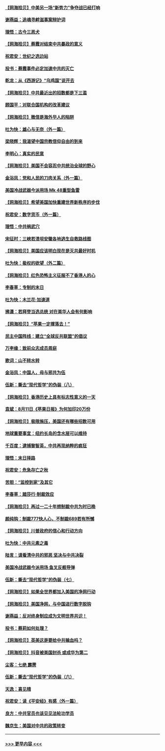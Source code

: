 #### [【网海拾贝】中美另一场“新势力”争夺战已经打响](../pages/nsc993/n12346998.md?t=08220151) 
#### [谢燕益：追魂寻衅滋事案辩护词](../pages/nsc993/n12346892.md?t=08220151) 
#### [理悟：古今三恶犬](../pages/nsc993/n12345190.md?t=08220151) 
#### [【网海拾贝】蔡霞对结束中共暴政的意义](../pages/nsc993/n12344263.md?t=08220151) 
#### [祝君安：世纪之选边站](../pages/nsc993/n12342382.md?t=08220151) 
#### [投书：蔡霞事件必定加速中共的灭亡](../pages/nsc993/n12341881.md?t=08220151) 
#### [乾龙：从《西游记》“乌鸡国”说开去](../pages/nsc993/n12341690.md?t=08220151) 
#### [【网海拾贝】中共最近出的招数都是下三滥](../pages/nsc993/n12341593.md?t=08220151) 
#### [顾国平：对联合国机构的改革建议](../pages/nsc993/n12339928.md?t=08220151) 
#### [【网海拾贝】微信是海外华人的陷阱](../pages/nsc993/n12338868.md?t=08220151) 
#### [吐为快：雄心与无奈（外一篇）](../pages/nsc993/n12338132.md?t=08220151) 
#### [梁晓辉：我渴望中国宗教信仰自由的到来](../pages/nsc993/n12336657.md?t=08220151) 
#### [李明心：真实的民意](../pages/nsc993/n12336089.md?t=08220151) 
#### [【网海拾贝】美国不会容忍中共统治全球的野心](../pages/nsc993/n12336063.md?t=08220151) 
#### [金浴凤：党和人民的刀肉关系（外一篇）](../pages/nsc993/n12335834.md?t=08220151) 
#### [美国冷战武器今派用场 Mk 48重型鱼雷](../pages/nsc993/n12335354.md?t=08220151) 
#### [【网海拾贝】希望美国加快重建世界新秩序的步伐](../pages/nsc993/n12334224.md?t=08220151) 
#### [祝君安：数字货币（外一篇）](../pages/nsc993/n12334186.md?t=08220151) 
#### [理悟：中共祸武穴](../pages/nsc993/n12333962.md?t=08220151) 
#### [宋征时：三峡若溃坝安徽各地逃生自救路线图](../pages/nsc993/n12332450.md?t=08220151) 
#### [【网海拾贝】美国应该明白现在是灭共最好时机](../pages/nsc993/n12332313.md?t=08220151) 
#### [吐为快：极权的欲望（外二篇）](../pages/nsc993/n12332089.md?t=08220151) 
#### [【网海拾贝】红色恐怖主义征服不了香港人的心](../pages/nsc993/n12329296.md?t=08220151) 
#### [李春草：专制的末日](../pages/nsc993/n12329079.md?t=08220151) 
#### [吐为快：木兰花‧加速道](../pages/nsc993/n12327366.md?t=08220151) 
#### [拂潇：若拜登当选总统 对在美华人会有何影响](../pages/nsc993/n12295996.md?t=08220151) 
#### [【网海拾贝】“苹果一定撑落去！”](../pages/nsc993/n12326784.md?t=08220151) 
#### [民主中国阵线：建立“全球反共联盟”的倡议](../pages/nsc993/n12324177.md?t=08220151) 
#### [万李缘：致前众志成员周庭](../pages/nsc993/n12324635.md?t=08220151) 
#### [歌词：山不转水转](../pages/nsc993/n12324599.md?t=08220151) 
#### [金浴凤：中国人，毋与邪共为伍](../pages/nsc993/n12324257.md?t=08220151) 
#### [伍新：撕去“现代哲学”的伪装（八）](../pages/nsc993/n12324188.md?t=08220151) 
#### [【网海拾贝】香港历史上具有标志性意义的一天](../pages/nsc993/n12324021.md?t=08220151) 
#### [袁斌：8月11日《苹果日报》为何加印20万份](../pages/nsc993/n12323955.md?t=08220151) 
#### [【网海拾贝】极限施压，美国还有哪些招数可用](../pages/nsc993/n12322512.md?t=08220151) 
#### [地球重要事宜：纽约长岛的含水层可以维持](../pages/nsc993/n12321844.md?t=08220151) 
#### [千百度：逮捕黎智英，中共再现纳粹的疯狂](../pages/nsc993/n12321777.md?t=08220151) 
#### [理悟：末日择路](../pages/nsc993/n12320812.md?t=08220151) 
#### [祝君安：危急存亡之秋](../pages/nsc993/n12320795.md?t=08220151) 
#### [苦胆：“监控到家”及其它](../pages/nsc993/n12320751.md?t=08220151) 
#### [李春草：踏莎行·制裁效应](../pages/nsc993/n12318290.md?t=08220151) 
#### [【网海拾贝】再过一二十年想制裁中共为时已晚](../pages/nsc993/n12318195.md?t=08220151) 
#### [颜纯钩：制裁777快人心，不制裁689若有所憾](../pages/nsc993/n12316912.md?t=08220151) 
#### [【网海拾贝】川普政府的信心和行动方向](../pages/nsc993/n12316673.md?t=08220151) 
#### [吐为快：中共元素之毒](../pages/nsc993/n12316547.md?t=08220151) 
#### [陆言：请看清中共的邪恶 坚决与中共决裂](../pages/nsc993/n12315784.md?t=08220151) 
#### [美国冷战武器今派用场 鱼叉反舰导弹](../pages/nsc993/n12316258.md?t=08220151) 
#### [伍新：撕去“现代哲学”的伪装（七）](../pages/nsc993/n12315846.md?t=08220151) 
#### [【网海拾贝】如果全世界都加入美国的净网行动](../pages/nsc993/n12315588.md?t=08220151) 
#### [【网海拾贝】美国净网，与中国进行数字脱钩](../pages/nsc993/n12312813.md?t=08220151) 
#### [谢燕益：反对终身制应成为文明世界共识！](../pages/nsc993/n12310465.md?t=08220151) 
#### [投书：蔡莉如何处理？](../pages/nsc993/n12310224.md?t=08220151) 
#### [【网海拾贝】英美这是要给中共输血吗？](../pages/nsc993/n12307646.md?t=08220151) 
#### [【网海拾贝】抖音被美国封杀 或成华为第二](../pages/nsc993/n12305277.md?t=08220151) 
#### [尘客：七绝 霹雳](../pages/nsc993/n12304053.md?t=08220151) 
#### [伍新：撕去“现代哲学”的伪装（六）](../pages/nsc993/n12303243.md?t=08220151) 
#### [天逸：喜见晴](../pages/nsc993/n12303226.md?t=08220151) 
#### [祝君安：读《平安经》有感（外一篇）](../pages/nsc993/n12303170.md?t=08220151) 
#### [良方：中共官员也该见见法轮功学员](../pages/nsc993/n12302985.md?t=08220151) 
#### [魏京生：美国对中共的政策转变](../pages/nsc993/n12302929.md?t=08220151) 

----
#### [ >>> 更早内容 <<< ](../indexes/nsc993-earlier.md)
